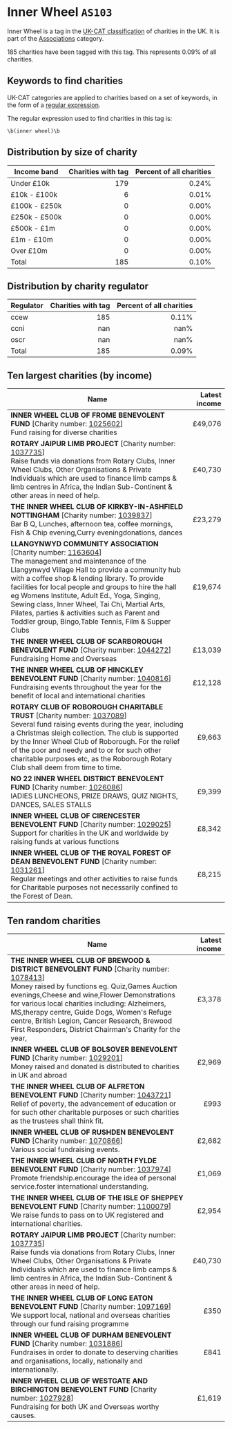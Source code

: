 # Inner Wheel `AS103`

Inner Wheel is a tag in the [UK-CAT classification](../tag_list.md) of charities in the 
UK. It is part of the [Associations](AS.md) category.

185 charities have been tagged with this tag.
This represents 0.09% of all charities.

## Keywords to find charities

UK-CAT categories are applied to charities based on a set of keywords, in the form of a [regular expression](https://en.wikipedia.org/wiki/Regular_expression).

The regular expression used to find charities in this tag is:

`\b(inner wheel)\b`



## Distribution by size of charity

Income band | Charities with tag | Percent of all charities
------------|-------------------:|-------------------------:
Under £10k | 179 | 0.24%
£10k - £100k | 6 | 0.01%
£100k - £250k | 0 | 0.00%
£250k - £500k | 0 | 0.00%
£500k - £1m | 0 | 0.00%
£1m - £10m | 0 | 0.00%
Over £10m | 0 | 0.00%
Total | 185 | 0.10%


## Distribution by charity regulator

Regulator | Charities with tag | Percent of all charities
------------|-------------------:|-------------------------:
ccew | 185 | 0.11%
ccni | nan | nan%
oscr | nan | nan%
Total | 185 | 0.09%


## Ten largest charities (by income)

Name | Latest income
-----|--------:
<strong>INNER WHEEL CLUB OF FROME BENEVOLENT FUND</strong> [Charity number: [1025602](https://findthatcharity.uk/orgid/GB-CHC-1025602)]<br>Fund raising for diverse charities | £49,076
<strong>ROTARY JAIPUR LIMB PROJECT</strong> [Charity number: [1037735](https://findthatcharity.uk/orgid/GB-CHC-1037735)]<br>Raise funds via donations from Rotary Clubs, Inner Wheel Clubs, Other Organisations & Private Individuals which are used to finance limb camps & limb centres in Africa, the Indian Sub-Continent & other areas in need of help. | £40,730
<strong>THE INNER WHEEL CLUB OF KIRKBY-IN-ASHFIELD NOTTINGHAM</strong> [Charity number: [1039837](https://findthatcharity.uk/orgid/GB-CHC-1039837)]<br>Bar B Q, Lunches, afternoon tea, coffee mornings, Fish & Chip evening,Curry eveningdonations, dances | £23,279
<strong>LLANGYNWYD COMMUNITY ASSOCIATION</strong> [Charity number: [1163604](https://findthatcharity.uk/orgid/GB-CHC-1163604)]<br>The management and maintenance  of the Llangynwyd Village Hall to provide a community hub with a coffee shop & lending library.  To provide facilities for local people and groups to hire  the hall eg Womens Institute,  Adult Ed., Yoga, Singing, Sewing class, Inner Wheel, Tai Chi, Martial Arts, Pilates, parties &  activities such as Parent and Toddler group, Bingo,Table Tennis, Film & Supper Clubs | £19,674
<strong>THE INNER WHEEL CLUB OF SCARBOROUGH BENEVOLENT FUND</strong> [Charity number: [1044272](https://findthatcharity.uk/orgid/GB-CHC-1044272)]<br>Fundraising Home and Overseas | £13,039
<strong>THE INNER WHEEL CLUB OF HINCKLEY BENEVOLENT FUND</strong> [Charity number: [1040816](https://findthatcharity.uk/orgid/GB-CHC-1040816)]<br>Fundraising events throughout the year for the benefit of local and international charities | £12,128
<strong>ROTARY CLUB OF ROBOROUGH CHARITABLE TRUST</strong> [Charity number: [1037089](https://findthatcharity.uk/orgid/GB-CHC-1037089)]<br>Several fund raising events during the year, including a Christmas sleigh collection. The club is supported by the Inner Wheel Club of Roborough. For the relief of the poor and needy and to or for such other charitable purposes etc, as the Roborough Rotary Club shall deem from time to time. | £9,663
<strong>NO 22 INNER WHEEL DISTRICT BENEVOLENT FUND</strong> [Charity number: [1026086](https://findthatcharity.uk/orgid/GB-CHC-1026086)]<br>lADIES LUNCHEONS, PRIZE DRAWS, QUIZ NIGHTS, DANCES, SALES STALLS | £9,399
<strong>INNER WHEEL CLUB OF CIRENCESTER BENEVOLENT FUND</strong> [Charity number: [1029025](https://findthatcharity.uk/orgid/GB-CHC-1029025)]<br>Support for charities in the UK and worldwide by raising funds at various functions | £8,342
<strong>INNER WHEEL CLUB OF THE ROYAL FOREST OF DEAN BENEVOLENT FUND</strong> [Charity number: [1031261](https://findthatcharity.uk/orgid/GB-CHC-1031261)]<br>Regular meetings and other activities to raise funds for Charitable purposes not necessarily confined to the Forest of Dean. | £8,215


## Ten random charities

Name | Latest income
-----|--------:
<strong>THE INNER WHEEL CLUB OF BREWOOD & DISTRICT BENEVOLENT FUND</strong> [Charity number: [1078413](https://findthatcharity.uk/orgid/GB-CHC-1078413)]<br>Money raised by functions eg. Quiz,Games Auction evenings,Cheese and wine,Flower Demonstrations for various local charities including: Alzheimers, MS,therapy centre, Guide Dogs, Women's Refuge centre, British Legion, Cancer Research, Brewood First Responders, District Chairman's Charity for the year, | £3,378
<strong>INNER WHEEL CLUB OF BOLSOVER BENEVOLENT FUND</strong> [Charity number: [1029201](https://findthatcharity.uk/orgid/GB-CHC-1029201)]<br>Money raised and donated is distributed to charities in UK and abroad | £2,969
<strong>THE INNER WHEEL CLUB OF ALFRETON BENEVOLENT FUND</strong> [Charity number: [1043721](https://findthatcharity.uk/orgid/GB-CHC-1043721)]<br>Relief of poverty, the advancement of education or for such other charitable purposes or such charities as the trustees shall think fit. | £993
<strong>INNER WHEEL CLUB OF RUSHDEN BENEVOLENT FUND</strong> [Charity number: [1070866](https://findthatcharity.uk/orgid/GB-CHC-1070866)]<br>Various social fundraising events. | £2,682
<strong>THE INNER WHEEL CLUB OF NORTH FYLDE BENEVOLENT FUND</strong> [Charity number: [1037974](https://findthatcharity.uk/orgid/GB-CHC-1037974)]<br>Promote friendship.encourage the idea of personal service.foster international understanding. | £1,069
<strong>THE INNER WHEEL CLUB OF THE ISLE OF SHEPPEY BENEVOLENT FUND</strong> [Charity number: [1100079](https://findthatcharity.uk/orgid/GB-CHC-1100079)]<br>We raise funds to pass on to UK registered and international charities. | £2,954
<strong>ROTARY JAIPUR LIMB PROJECT</strong> [Charity number: [1037735](https://findthatcharity.uk/orgid/GB-CHC-1037735)]<br>Raise funds via donations from Rotary Clubs, Inner Wheel Clubs, Other Organisations & Private Individuals which are used to finance limb camps & limb centres in Africa, the Indian Sub-Continent & other areas in need of help. | £40,730
<strong>THE INNER WHEEL CLUB OF LONG EATON BENEVOLENT FUND</strong> [Charity number: [1097169](https://findthatcharity.uk/orgid/GB-CHC-1097169)]<br>We support local, national and overseas charities through our fund raising programme | £350
<strong>INNER WHEEL CLUB OF DURHAM BENEVOLENT FUND</strong> [Charity number: [1031886](https://findthatcharity.uk/orgid/GB-CHC-1031886)]<br>Fundraises in order to donate to deserving charities and organisations, locally, nationally and internationally. | £841
<strong>INNER WHEEL CLUB OF WESTGATE AND BIRCHINGTON BENEVOLENT FUND</strong> [Charity number: [1027928](https://findthatcharity.uk/orgid/GB-CHC-1027928)]<br>Fundraising for both UK and Overseas worthy causes. | £1,619
